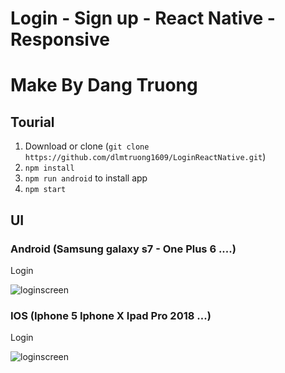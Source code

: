 # Login - Sign up - React Native - Responsive
# Make By Dang Truong
## Tourial
1. Download or clone (`git clone https://github.com/dlmtruong1609/LoginReactNative.git`)
2. `npm install`
3. `npm run android` to install app
4. `npm start`
## UI
### Android (Samsung galaxy s7 - One Plus 6 ....)
Login

![loginscreen](https://i.imgur.com/84I9bcQ.png "Square Shadow")
### IOS (Iphone 5 Iphone X Ipad Pro 2018 ...)
Login

![loginscreen](https://i.imgur.com/ox1mFmR.png "Circle Shadow")
